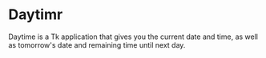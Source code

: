 # Daytimr

Daytime is a Tk application that gives you the current date and time, as well as tomorrow's date and remaining time until next day.
